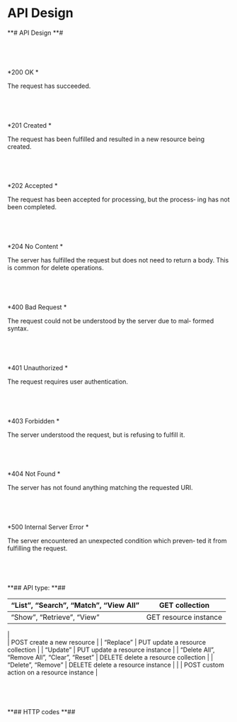 # API Design

**# API Design
**# 

##  

*200 OK *

The request has succeeded. 
##  

*201 Created *

The request has been fulfilled and resulted in a new resource being created. 
##  

*202 Accepted *

The request has been accepted for processing, but the process‐ ing has not been completed. 
##  

*204 No Content *

The server has fulfilled the request but does not need to return a body. This is common for delete operations. 
##  

*400 Bad Request *

The request could not be understood by the server due to mal‐ formed syntax. 
##  

*401 Unauthorized *

The request requires user authentication. 
##  

*403 Forbidden *

The server understood the request, but is refusing to fulfill it. 
##  

*404 Not Found *

The server has not found anything matching the requested URI. 
##  

*500 Internal Server Error *

The server encountered an unexpected condition which preven‐ ted it from fulfilling the request. 
##  

**## API type:
**## 

|  “List”, “Search”, “Match”, “View All” | GET collection |
|-----|-----|
|  “Show”, “Retrieve”, “View” | GET resource instance |
|  
 | POST create a new resource |
|  “Replace” | PUT update a resource collection |
|  “Update” | PUT update a resource instance |
|  “Delete All”, “Remove All”, “Clear”, “Reset” | DELETE delete a resource collection |
|  “Delete”, “Remove” | DELETE delete a resource instance |
|  <other verbs> | POST custom action on a resource instance |

##  

**## HTTP codes
**## 

## 

##  

